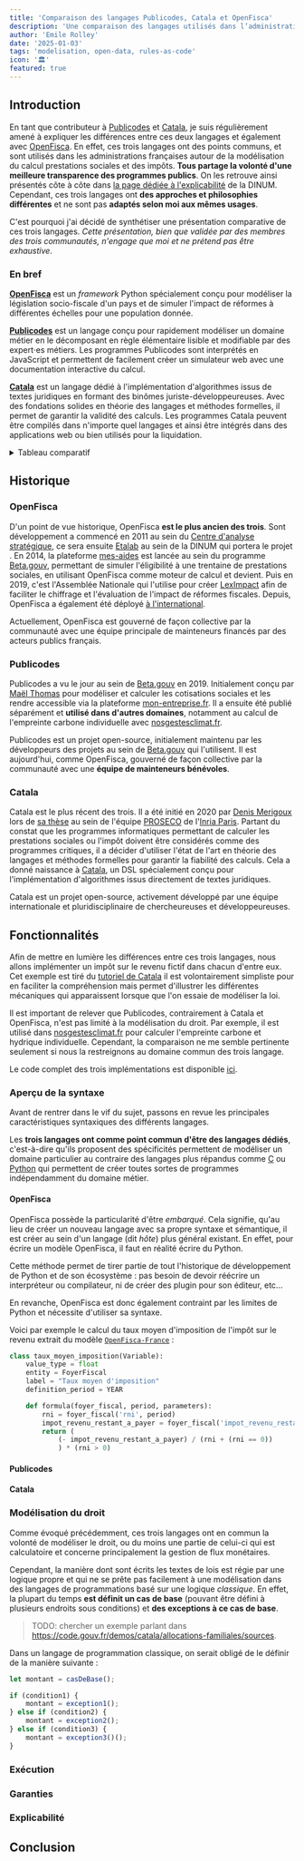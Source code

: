 ```yaml
---
title: 'Comparaison des langages Publicodes, Catala et OpenFisca'
description: 'Une comparaison des langages utilisés dans l’administration française pour modéliser le droit.'
author: 'Emile Rolley'
date: '2025-01-03'
tags: 'modelisation, open-data, rules-as-code'
icon: '🏛️'
featured: true
---
```


## Introduction

En tant que contributeur à [Publicodes](https://publi.codes) et
[Catala](https://catala-lang.org/fr), je suis régulièrement amené à expliquer
les différences entre ces deux langages et également avec
[OpenFisca](https://openfisca.org/fr). En effet, ces trois langages ont des
points communs, et sont utilisés dans les administrations françaises autour de
la modélisation du calcul prestations sociales et des impôts. **Tous partage la
volonté d'une meilleure transparence des programmes publics**. On les retrouve
ainsi présentés côte à côte dans [la page dédiée à
l'explicabilité](https://code.gouv.fr/fr/explicabilite/) de la DINUM. Cependant,
ces trois langages ont **des approches et philosophies différentes** et ne sont
pas **adaptés selon moi aux mêmes usages**.

C'est pourquoi j'ai décidé de synthétiser une présentation comparative de ces
trois langages. _Cette présentation, bien que validée par des membres des trois
communautés, n'engage que moi et ne prétend pas être exhaustive_.

### En bref

[**OpenFisca**](https://openfisca.org/fr) est un _framework_ Python spécialement
conçu pour modéliser la législation socio-fiscale d'un pays et de simuler
l'impact de réformes à différentes échelles pour une population donnée.

[**Publicodes**](https://publi.codes) est un langage conçu pour rapidement
modéliser un domaine métier en le décomposant en règle élémentaire lisible et
modifiable par des expert⋅es métiers. Les programmes Publicodes sont interprétés
en JavaScript et permettent de facilement créer un simulateur web avec une
documentation interactive du calcul.

[**Catala**](https://catala-lang.org/fr) est un langage dédié à l'implémentation
d'algorithmes issus de textes juridiques en formant des binômes
juriste-développeureuses. Avec des fondations solides en théorie des langages et
méthodes formelles, il permet de garantir la validité des calculs. Les
programmes Catala peuvent être compilés dans n'importe quel langages et ainsi
être intégrés dans des applications web ou bien utilisés pour la liquidation.

<details>
    <summary>Tableau comparatif</summary>

| Fonctionnalité            | Publicodes        | Catala                  | OpenFisca           |
| :------------------------ | :---------------- | :---------------------- | :------------------ |
| **Syntaxe**               | YAML/DSL          | DSL                     | Python/EDSL         |
| **Typage**                | Dynamique         | Statique                | Dynamique           |
| **Exécution**             | Interprété (JS)   | Compilé                 | Interprété (Python) |
| **Langage cible**         | JavaScript        | C, Python, JS, OCaml, R | Python              |
| **Modélisation du droit** | Mécanismes dédiés | Formellement défini     | ?                   |
| **Garanties**             | Aucune            | Preuves d'exactitude    | Aucune              |

</details>

## Historique

### OpenFisca

D'un point de vue historique, OpenFisca **est le plus ancien des trois**. Sont
développement a commencé en 2011 au sein du [Centre d'analyse
stratégique](https://www.strategie.gouv.fr/), ce sera ensuite
[Etalab](https://www.etalab.gouv.fr/) au sein de la DINUM qui portera le projet
. En 2014, la plateforme [mes-aides](https://mes-aides.gouv.fr) est lancée au
sein du programme [Beta.gouv](https://beta.gouv.fr/), permettant de simuler
l'éligibilité à une trentaine de prestations sociales, en utilisant OpenFisca
comme moteur de calcul et devient. Puis en 2019, c'est l'Assemblée Nationale
qui l'utilise pour créer [LexImpact](https://www.leximpact.fr/) afin de
faciliter le chiffrage et l'évaluation de l'impact de réformes fiscales.
Depuis, OpenFisca a également été déployé [à
l'international](https://openfisca.org/fr/packages/).

Actuellement, OpenFisca est gouverné de façon collective par la communauté avec
une équipe principale de mainteneurs financés par des acteurs publics français.

### Publicodes

Publicodes a vu le jour au sein de [Beta.gouv](https://beta.gouv.fr/) en 2019.
Initialement conçu par [Maël Thomas](https://kont.me/) pour modéliser et
calculer les cotisations sociales et les rendre accessible via la plateforme
[mon-entreprise.fr](https://mon-entreprise.fr). Il a ensuite été publié
séparément et **utilisé dans d'autres domaines**, notamment au calcul de
l'empreinte carbone individuelle avec
[nosgestesclimat.fr](https://nosgestesclimat.fr).

Publicodes est un projet open-source, initialement maintenu par les
développeurs des projets au sein de [Beta.gouv](https://beta.gouv.fr/) qui
l'utilisent. Il est aujourd'hui, comme OpenFisca, gouverné de façon collective
par la communauté avec une **équipe de mainteneurs bénévoles**.

### Catala

Catala est le plus récent des trois. Il a été initié en 2020 par [Denis
Merigoux](https://merigoux.fr) lors de [sa
thèse](https://theses.hal.science/tel-03622012) au sein de l'équipe
[PROSECO](https://team.inria.fr/prosecco/) de l'[Inria
Paris](https://www.inria.fr/fr/centre-inria-de-paris). Partant du constat que
les programmes informatiques permettant de calculer les prestations sociales ou
l'impôt doivent être considérés comme des programmes critiques, il a décider d'utiliser
l'état de l'art en théorie des langages et méthodes formelles pour garantir la
fiabilité des calculs. Cela a donné naissance à [Catala](https://catala-lang.fr),
un DSL spécialement conçu pour l'implémentation d'algorithmes issus directement
de textes juridiques.

Catala est un projet open-source, activement développé par une équipe
internationale et pluridisciplinaire de chercheureuses et développeureuses.

## Fonctionnalités

Afin de mettre en lumière les différences entre ces trois langages, nous allons
implémenter un impôt sur le revenu fictif dans chacun d'entre eux. Cet exemple
est tiré du [tutoriel de Catala](https://catala-lang.org/fr/examples/tutoriel/)
il est volontairement simpliste pour en faciliter la compréhension mais permet
d'illustrer les différentes mécaniques qui apparaissent lorsque que l'on essaie
de modéliser la loi.

<Callout type="info" title="Sur le choix du domaine">

Il est important de relever que Publicodes, contrairement à Catala et OpenFisca,
n'est pas limité à la modélisation du droit. Par exemple, il est utilisé dans
[nosgestesclimat.fr](https://nosgestesclimat.fr/documentation) pour calculer
l'empreinte carbone et hydrique individuelle. Cependant, la comparaison ne me
semble pertinente seulement si nous la restreignons au domaine commun des trois
langage.

</Callout>

Le code complet des trois implémentations est disponible
[ici](https://github.com/EmileRolley/catala-publicodes-openfisca).

### Aperçu de la syntaxe

Avant de rentrer dans le vif du sujet, passons en revue les principales
caractéristiques syntaxiques des différents langages.

Les **trois langages ont comme point commun d'être des langages dédiés**,
c'est-à-dire qu'ils proposent des spécificités permettent de modéliser un
domaine particulier au contraire des langages plus répandus comme
[C](<https://en.wikipedia.org/wiki/C_(programming_language)>) ou
[Python](https://www.python.org/) qui permettent de créer toutes sortes de
programmes indépendamment du domaine métier.

#### OpenFisca

OpenFisca possède la particularité d'être _embarqué_. Cela signifie, qu'au lieu
de créer un nouveau langage avec sa propre syntaxe et sémantique, il est créer
au sein d'un langage (dit _hôte_) plus général existant.
En effet, pour écrire un modèle OpenFisca, il faut en réalité écrire du Python.

Cette méthode permet de tirer partie de tout l'historique de développement de
Python et de son écosystème : pas besoin de devoir réécrire un interpréteur ou
compilateur, ni de créer des plugin pour son éditeur, etc...

En revanche, OpenFisca est donc également contraint par les limites de Python et
nécessite d'utiliser sa syntaxe.

<Callout type="info" title="Exemple de code">

Voici par exemple le calcul du taux moyen d'imposition de l'impôt sur le revenu
extrait du modèle
[`OpenFisca-France`](https://github.com/openfisca/openfisca-france/blob/ebfa5bc52ac537a20a3615fd15d00eb4bf69e680/openfisca_france/model/prelevements_obligatoires/impot_revenu/ir.py#L3596-L3607)
:

```python
class taux_moyen_imposition(Variable):
    value_type = float
    entity = FoyerFiscal
    label = "Taux moyen d'imposition"
    definition_period = YEAR

    def formula(foyer_fiscal, period, parameters):
        rni = foyer_fiscal('rni', period)
        impot_revenu_restant_a_payer = foyer_fiscal('impot_revenu_restant_a_payer', period)
        return (
            (- impot_revenu_restant_a_payer) / (rni + (rni == 0))
            ) * (rni > 0)
```

</Callout>

#### Publicodes

#### Catala

### Modélisation du droit

Comme évoqué précédemment, ces trois langages ont en commun la volonté de
modéliser le droit, ou du moins une partie de celui-ci qui est calculatoire et
concerne principalement la gestion de flux monétaires.

Cependant, la manière dont sont écrits les textes de lois est régie par une
logique propre et qui ne se prête pas facilement à une modélisation dans des
langages de programmations basé sur une logique _classique_. En effet, la
plupart du temps **est définit un cas de base** (pouvant être défini à plusieurs
endroits sous conditions) et **des exceptions à ce cas de base**.

> TODO: chercher un exemple parlant dans
> https://code.gouv.fr/demos/catala/allocations-familiales/sources.

Dans un langage de programmation classique, on serait obligé de le définir
de la manière suivante :

```javascript
let montant = casDeBase();

if (condition1) {
    montant = exception1();
} else if (condition2) {
    montant = exception2();
} else if (condition3) {
    montant = exception3()();
}
```

### Exécution

### Garanties

### Explicabilité

## Conclusion
